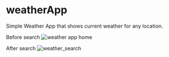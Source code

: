 # weatherApp
Simple Weather App that shows current weather for any location.

Before search
![weather app home](https://user-images.githubusercontent.com/126813107/234432459-fb535589-8be3-4794-8378-60ee7a8a7fa6.JPG)


After search
![weather_search](https://user-images.githubusercontent.com/126813107/234432460-37998c52-35e1-410f-86ff-2f1fabe5eae2.JPG)
